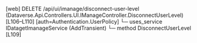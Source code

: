 [web] DELETE /api/ui/imanage/disconnect-user-level  (Dataverse.Api.Controllers.UI.IManageController.DisconnectUserLevel)  [L106–L110] [auth=Authentication.UserPolicy]
  └─ uses_service IDatagetImanageService (AddTransient)
    └─ method DisconnectUserLevel [L109]


